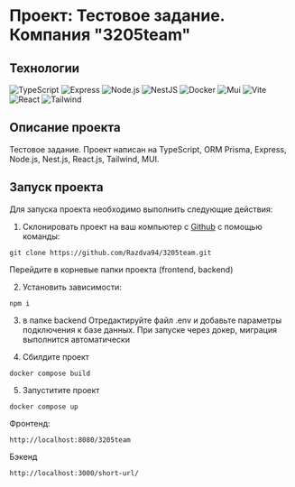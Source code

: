 # Проект: Тестовое задание. Компания "3205team"

## Технологии

![TypeScript](https://img.shields.io/badge/TypeScript-blue?logo=TypeScript&logoColor=black&labelColor=white)
![Express](https://img.shields.io/badge/express-white?logo=express&logoColor=black)
![Node.js](https://img.shields.io/badge/Node.js-green?logo=node.js&logoColor=black)
![NestJS](https://img.shields.io/badge/nestjs-%23E0234E.svg?style=for-the-badge&logo=nestjs&logoColor=white)
![Docker](https://img.shields.io/badge/Docker-2496ED?logo=docker&logoColor=white)
![Mui](https://img.shields.io/badge/Mui-blue?logo=Mui&logoColor=blue&labelColor=white)
![Vite](https://img.shields.io/badge/Vite-yellow?logo=Vite&logoColor=yellow&labelColor=white)
![React](https://img.shields.io/badge/-React-61daf8?logo=react&logoColor=black)
![Tailwind](https://img.shields.io/badge/Tailwindcss-blue?logo=Tailwindcss&logoColor=blue&labelColor=white)



## Описание проекта

Тестовое задание. Проект написан на TypeScript, ORM Prisma, Express, Node.js, Nest.js, React.js, Tailwind, MUI.


## Запуск проекта

Для запуска проекта необходимо выполнить следующие действия:

1. Склонировать проект на ваш компьютер с [Github](https://github.com/Razdva94/3205team) с помощью команды:

```
git clone https://github.com/Razdva94/3205team.git
```

Перейдите в корневые папки проекта (frontend, backend)

2. Установить зависимости:

```
npm i
```

3. в папке backend Отредактируйте файл .env и добавьте параметры подключения к базе данных. При запуске через докер, миграция выполнится автоматически


4. Сбилдите проект

```
docker compose build
```

5. Запуститите проект 

```
docker compose up
```

Фронтенд:

```
http://localhost:8080/3205team
```

Бэкенд 

```
http://localhost:3000/short-url/
```

